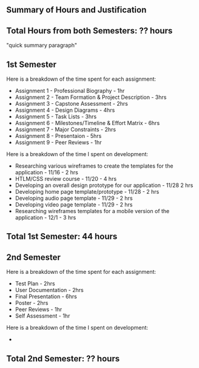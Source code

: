 ## Summary of Hours and Justification

## Total Hours from both Semesters: ?? hours
"quick summary paragraph" 

## 1st Semester
Here is a breakdown of the time spent for each assignment:

* Assignment 1 - Professional Biography - 1hr
* Assignment 2 - Team Formation & Project Description - 3hrs
* Assignment 3 - Capstone Assessment - 2hrs 
* Assignment 4 - Design Diagrams - 4hrs
* Assignment 5 - Task Lists - 3hrs
* Assignment 6 - Milestones/Timeline & Effort Matrix - 6hrs
* Assignment 7 - Major Constraints - 2hrs
* Assignment 8 - Presentaion - 5hrs
* Assignment 9 - Peer Reviews - 1hr

Here is a breakdown of the time I spent on development:

* Researching various wireframes to create the templates for the application - 11/16 - 2 hrs
* HTLM/CSS review course - 11/20 - 4 hrs
* Developing an overall design prototype for our application - 11/28 2 hrs
* Developing home page template/prototype - 11/28 - 2 hrs
* Developing audio page template - 11/29 - 2 hrs
* Developing video page template - 11/29 - 2 hrs
* Researching wireframes templates for a mobile version of the application - 12/1 - 3 hrs

## Total 1st Semester: 44 hours

## 2nd Semester
Here is a breakdown of the time spent for each assignment:

* Test Plan - 2hrs
* User Documentation - 2hrs
* Final Presentation - 6hrs
* Poster - 2hrs
* Peer Reviews - 1hr
* Self Assessment - 1hr

Here is a breakdown of the time I spent on development:

* 

## Total 2nd Semester: ?? hours
